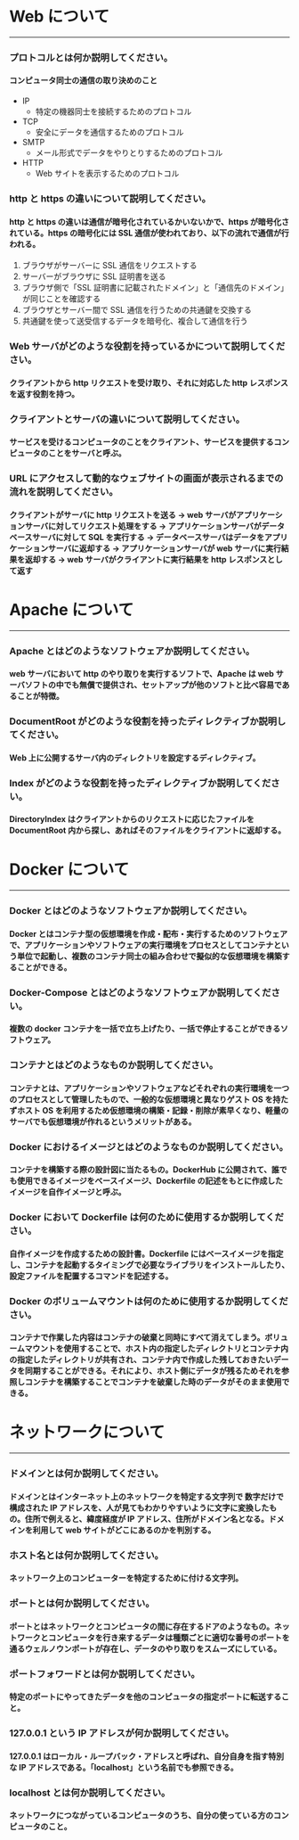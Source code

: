 # Web について

---

### プロトコルとは何か説明してください。

#### コンピュータ同士の通信の取り決めのこと

- IP
  - 特定の機器同士を接続するためのプロトコル
- TCP
  - 安全にデータを通信するためのプロトコル
- SMTP
  - メール形式でデータをやりとりするためのプロトコル
- HTTP
  - Web サイトを表示するためのプロトコル

### http と https の違いについて説明してください。

#### http と https の違いは通信が暗号化されているかいないかで、https が暗号化されている。https の暗号化には SSL 通信が使われており、以下の流れで通信が行われる。

1. ブラウザがサーバーに SSL 通信をリクエストする
2. サーバーがブラウザに SSL 証明書を送る
3. ブラウザ側で「SSL 証明書に記載されたドメイン」と「通信先のドメイン」が同じことを確認する
4. ブラウザとサーバー間で SSL 通信を行うための共通鍵を交換する
5. 共通鍵を使って送受信するデータを暗号化、複合して通信を行う

### Web サーバがどのような役割を持っているかについて説明してください。

#### クライアントから http リクエストを受け取り、それに対応した http レスポンスを返す役割を持つ。

### クライアントとサーバの違いについて説明してください。

#### サービスを受けるコンピュータのことをクライアント、サービスを提供するコンピュータのことをサーバと呼ぶ。

### URL にアクセスして動的なウェブサイトの画面が表示されるまでの流れを説明してください。

#### クライアントがサーバに http リクエストを送る -> web サーバがアプリケーションサーバに対してリクエスト処理をする -> アプリケーションサーバがデータベースサーバに対して SQL を実行する -> データベースサーバはデータをアプリケーションサーバに返却する -> アプリケーションサーバが web サーバに実行結果を返却する -> web サーバがクライアントに実行結果を http レスポンスとして返す

# Apache について

---

### Apache とはどのようなソフトウェアか説明してください。

#### web サーバにおいて http のやり取りを実行するソフトで、Apache は web サーバソフトの中でも無償で提供され、セットアップが他のソフトと比べ容易であることが特徴。

### DocumentRoot がどのような役割を持ったディレクティブか説明してください。

#### Web 上に公開するサーバ内のディレクトリを設定するディレクティブ。

### Index がどのような役割を持ったディレクティブか説明してください。

#### DirectoryIndex はクライアントからのリクエストに応じたファイルを DocumentRoot 内から探し、あればそのファイルをクライアントに返却する。

# Docker について

---

### Docker とはどのようなソフトウェアか説明してください。

#### Docker とはコンテナ型の仮想環境を作成・配布・実行するためのソフトウェアで、アプリケーションやソフトウェアの実行環境をプロセスとしてコンテナという単位で起動し、複数のコンテナ同士の組み合わせで擬似的な仮想環境を構築することができる。

### Docker-Compose とはどのようなソフトウェアか説明してください。

#### 複数の docker コンテナを一括で立ち上げたり、一括で停止することができるソフトウェア。

### コンテナとはどのようなものか説明してください。

#### コンテナとは、アプリケーションやソフトウェアなどそれぞれの実行環境を一つのプロセスとして管理したもので、一般的な仮想環境と異なりゲスト OS を持たずホスト OS を利用するため仮想環境の構築・記録・削除が素早くなり、軽量のサーバでも仮想環境が作れるというメリットがある。

### Docker におけるイメージとはどのようなものか説明してください。

#### コンテナを構築する際の設計図に当たるもの。DockerHub に公開されて、誰でも使用できるイメージをベースイメージ、Dockerfile の記述をもとに作成したイメージを自作イメージと呼ぶ。

### Docker において Dockerfile は何のために使用するか説明してください。

#### 自作イメージを作成するための設計書。Dockerfile にはベースイメージを指定し、コンテナを起動するタイミングで必要なライブラリをインストールしたり、設定ファイルを配置するコマンドを記述する。

### Docker のボリュームマウントは何のために使用するか説明してください。

#### コンテナで作業した内容はコンテナの破棄と同時にすべて消えてしまう。ボリュームマウントを使用することで、ホスト内の指定したディレクトリとコンテナ内の指定したディレクトリが共有され、コンテナ内で作成した残しておきたいデータを同期することができる。それにより、ホスト側にデータが残るためそれを参照しコンテナを構築することでコンテナを破棄した時のデータがそのまま使用できる。

# ネットワークについて

---

### ドメインとは何か説明してください。

#### ドメインとはインターネット上のネットワークを特定する文字列で 数字だけで構成された IP アドレスを、人が見てもわかりやすいように文字に変換したもの。住所で例えると、緯度経度が IP アドレス、住所がドメイン名となる。ドメインを利用して web サイトがどこにあるのかを判別する。

### ホスト名とは何か説明してください。

#### ネットワーク上のコンピューターを特定するために付ける文字列。

### ポートとは何か説明してください。

#### ポートとはネットワークとコンピュータの間に存在するドアのようなもの。ネットワークとコンピュータを行き来するデータは種類ごとに適切な番号のポートを通るウェルノウンポートが存在し、データのやり取りをスムーズにしている。

### ポートフォワードとは何か説明してください。

#### 特定のポートにやってきたデータを他のコンピュータの指定ポートに転送すること。

### 127.0.0.1 という IP アドレスが何か説明してください。

#### 127.0.0.1 はローカル・ループバック・アドレスと呼ばれ、自分自身を指す特別な IP アドレスである。「localhost」という名前でも参照できる。

### localhost とは何か説明してください。

#### ネットワークにつながっているコンピュータのうち、自分の使っている方のコンピュータのこと。
